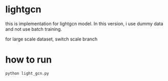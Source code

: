 # lightgcn

this is implementation for lightgcn model. In this version, i use dummy data and not use batch training. 

for large scale dataset, switch scale branch

# how to run 
```bash
python light_gcn.py
